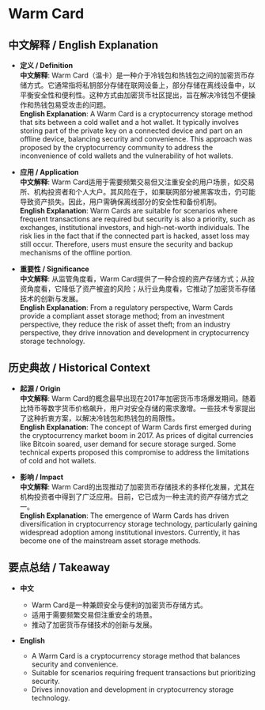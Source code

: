 # Warm Card

## 中文解释 / English Explanation

* **定义 / Definition**  
  **中文解释**: Warm Card（温卡）是一种介于冷钱包和热钱包之间的加密货币存储方式。它通常指将私钥部分存储在联网设备上，部分存储在离线设备中，以平衡安全性和便利性。这种方式由加密货币社区提出，旨在解决冷钱包不便操作和热钱包易受攻击的问题。  
  **English Explanation**: A Warm Card is a cryptocurrency storage method that sits between a cold wallet and a hot wallet. It typically involves storing part of the private key on a connected device and part on an offline device, balancing security and convenience. This approach was proposed by the cryptocurrency community to address the inconvenience of cold wallets and the vulnerability of hot wallets.

* **应用 / Application**  
  **中文解释**: Warm Card适用于需要频繁交易但又注重安全的用户场景，如交易所、机构投资者和个人大户。其风险在于，如果联网部分被黑客攻击，仍可能导致资产损失。因此，用户需确保离线部分的安全性和备份机制。  
  **English Explanation**: Warm Cards are suitable for scenarios where frequent transactions are required but security is also a priority, such as exchanges, institutional investors, and high-net-worth individuals. The risk lies in the fact that if the connected part is hacked, asset loss may still occur. Therefore, users must ensure the security and backup mechanisms of the offline portion.

* **重要性 / Significance**  
  **中文解释**: 从监管角度看，Warm Card提供了一种合规的资产存储方式；从投资角度看，它降低了资产被盗的风险；从行业角度看，它推动了加密货币存储技术的创新与发展。  
  **English Explanation**: From a regulatory perspective, Warm Cards provide a compliant asset storage method; from an investment perspective, they reduce the risk of asset theft; from an industry perspective, they drive innovation and development in cryptocurrency storage technology.

## 历史典故 / Historical Context

* **起源 / Origin**  
  **中文解释**: Warm Card的概念最早出现在2017年加密货币市场爆发期间。随着比特币等数字货币价格飙升，用户对安全存储的需求激增。一些技术专家提出了这种折衷方案，以解决冷钱包和热钱包的局限性。  
  **English Explanation**: The concept of Warm Cards first emerged during the cryptocurrency market boom in 2017. As prices of digital currencies like Bitcoin soared, user demand for secure storage surged. Some technical experts proposed this compromise to address the limitations of cold and hot wallets.

* **影响 / Impact**  
  **中文解释**: Warm Card的出现推动了加密货币存储技术的多样化发展，尤其在机构投资者中得到了广泛应用。目前，它已成为一种主流的资产存储方式之一。  
  **English Explanation**: The emergence of Warm Cards has driven diversification in cryptocurrency storage technology, particularly gaining widespread adoption among institutional investors. Currently, it has become one of the mainstream asset storage methods.

## 要点总结 / Takeaway

* **中文**  
  - Warm Card是一种兼顾安全与便利的加密货币存储方式。  
  - 适用于需要频繁交易但注重安全的场景。  
  - 推动了加密货币存储技术的创新与发展。

* **English**  
  - A Warm Card is a cryptocurrency storage method that balances security and convenience.  
  - Suitable for scenarios requiring frequent transactions but prioritizing security.  
  - Drives innovation and development in cryptocurrency storage technology.